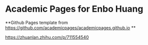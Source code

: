 # Academic Pages for Enbo Huang
**Github Pages template from https://github.com/academicpages/academicpages.github.io **

https://zhuanlan.zhihu.com/p/711554540
